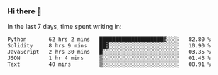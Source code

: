 ### Hi there 👋

In the last 7 days, time spent writing in:

<!--START_SECTION:waka-->
```text
Python       62 hrs 2 mins   ████████████████████▓░░░░   82.80 % 
Solidity     8 hrs 9 mins    ██▓░░░░░░░░░░░░░░░░░░░░░░   10.90 % 
JavaScript   2 hrs 30 mins   █░░░░░░░░░░░░░░░░░░░░░░░░   03.35 % 
JSON         1 hr 4 mins     ▒░░░░░░░░░░░░░░░░░░░░░░░░   01.43 % 
Text         40 mins         ▒░░░░░░░░░░░░░░░░░░░░░░░░   00.91 % 
```
<!--END_SECTION:waka-->
<!--
**jimtje/jimtje** is a ✨ _special_ ✨ repository because its `README.md` (this file) appears on your GitHub profile.


Here are some ideas to get you started:

- 🔭 I’m currently working on ...
- 🌱 I’m currently learning ...
- 👯 I’m looking to collaborate on ...
- 🤔 I’m looking for help with ...
- 💬 Ask me about ...
- 📫 How to reach me: ...
- 😄 Pronouns: ...
- ⚡ Fun fact: ...
-->
